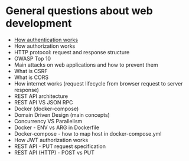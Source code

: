 # General questions about web development 

- [How authentication works](https://github.com/glaphire/interview_questions_and_answers/blob/main/src/general_questions/answers/how_authentication_works.md)
- How authorization works
- HTTP protocol: request and response structure
- OWASP Top 10
- Main attacks on web applications and how to prevent them
- What is CSRF
- What is CORS
- How internet works (request lifecycle from browser request to server response)
- REST API architecture
- REST API VS JSON RPC
- Docker (docker-compose)
- Domain Driven Design (main concepts)
- Concurrency VS Parallelism
- Docker - ENV vs ARG in Dockerfile
- Docker-compose - how to map host in docker-compose.yml
- How JWT authorization works
- REST API - PUT request specification
- REST API (HTTP) - POST vs PUT